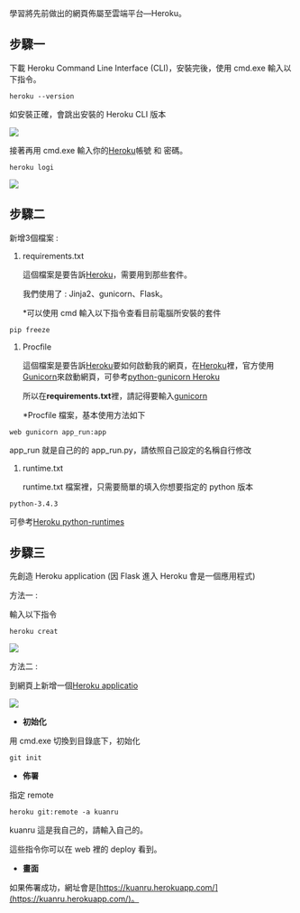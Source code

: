 學習將先前做出的網頁佈屬至雲端平台—Heroku。

## **步驟一** 

下載 Heroku Command Line Interface \(CLI\)，安裝完後，使用 cmd.exe 輸入以下指令。

```
heroku --version
```

如安裝正確，會跳出安裝的 Heroku CLI 版本

![](https://blobscdn.gitbook.com/v0/b/gitbook-28427.appspot.com/o/assets%2F-LCwJ8pTIK-At32L1Yte%2F-LCwymsTkLzJzF89x_iZ%2F-LCwyuTg8qVbYT8wMcfn%2Fimage.png?alt=media&token=9fc0686e-f801-428b-b3fc-08558f42f72a)

接著再用 cmd.exe 輸入你的[Heroku](https://dashboard.heroku.com/)帳號 和 密碼。

```
heroku logi
```

![](https://blobscdn.gitbook.com/v0/b/gitbook-28427.appspot.com/o/assets%2F-LCwJ8pTIK-At32L1Yte%2F-LCwymsTkLzJzF89x_iZ%2F-LCwz-eIDMBo5hg7ijzC%2Fimage.png?alt=media&token=733fc023-22ea-4fb6-b6a8-f279defcfec3)

## **步驟二** 

新增3個檔案 :

1. requirements.txt

   這個檔案是要告訴[Heroku](https://dashboard.heroku.com/)，需要用到那些套件。

   我們使用了 : Jinja2、gunicorn、Flask。

   \*可以使用 cmd 輸入以下指令查看目前電腦所安裝的套件

```
pip freeze
```

1. Procfile

   這個檔案是要告訴[Heroku](https://dashboard.heroku.com/)要如何啟動我的網頁，在[Heroku](https://dashboard.heroku.com/)裡，官方使用[Gunicorn](http://gunicorn.org/)來啟動網頁，可參考[python-gunicorn Heroku](https://devcenter.heroku.com/articles/python-gunicorn)​

   所以在**requirements.txt**裡，請記得要輸入[gunicorn](http://gunicorn.org/)​

   \*Procfile 檔案，基本使用方法如下

```
web gunicorn app_run:app
```

app\_run 就是自己的的 app\_run.py，請依照自己設定的名稱自行修改

1. runtime.txt

   runtime.txt 檔案裡，只需要簡單的填入你想要指定的 python 版本

```
python-3.4.3
```

可參考[Heroku python-runtimes](https://devcenter.heroku.com/articles/python-runtimes)​

## **步驟三** 

先創造 Heroku application \(因 Flask 進入 Heroku 會是一個應用程式\)

方法一 :

輸入以下指令

```
heroku creat
```

![](https://blobscdn.gitbook.com/v0/b/gitbook-28427.appspot.com/o/assets%2F-LCwJ8pTIK-At32L1Yte%2F-LCwymsTkLzJzF89x_iZ%2F-LCwyr7vH2mx2Xfv_dF3%2Fimage.png?alt=media&token=65a3e915-168f-4d18-b62e-e40ab4214746)

方法二 :

到網頁上新增一個[Heroku applicatio](https://dashboard.heroku.com/new?org=personal-apps)​

![](https://blobscdn.gitbook.com/v0/b/gitbook-28427.appspot.com/o/assets%2F-LCwJ8pTIK-At32L1Yte%2F-LCwyRTIMyMt5VIMGyG4%2F-LCwyk-pT3wYy8DnZmgp%2Fimage.png?alt=media&token=d5a1bca5-d90a-40dc-bca3-c2710cb5c52d)

* **初始化**

用 cmd.exe 切換到目錄底下，初始化

```
git init
```

* **佈署**

指定 remote

```
heroku git:remote -a kuanru
```

kuanru 這是我自己的，請輸入自己的。

這些指令你可以在 web 裡的 deploy 看到。

* **畫面**

如果佈署成功，網址會是[https://kuanru.herokuapp.com/](https://kuanru.herokuapp.com/)。

